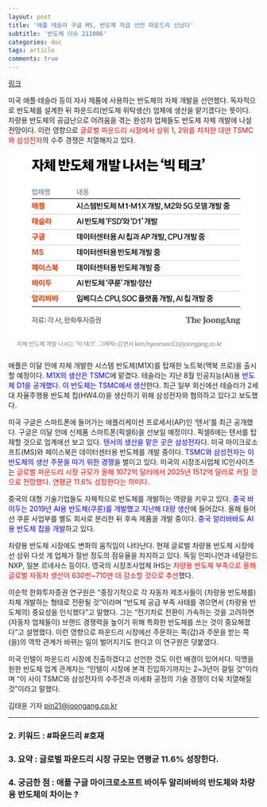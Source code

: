 ```yaml
---
layout: post
title: '애플 테슬라 구글 MS, 반도체 자급 선언 파운드리 신났다'
subtitle: '반도체 이슈 211006'
categories: doc
tags: article
comments: true
---
```


[링크](https://www.joongang.co.kr/article/25012578#home)

미국 애플·테슬라 등이 자사 제품에 사용하는 반도체의 자체 개발을 선언했다. 
독자적으로 반도체를 설계한 뒤 파운드리(반도체 위탁생산) 업체에 생산을 맡기겠다는 뜻이다. 
차량용 반도체의 공급난으로 어려움을 겪는 완성차 업체들도 반도체 자체 개발에 나설 전망이다. 
이런 영향으로 <span style="color:red">글로벌 파운드리 시장에서 상위 1, 2위를 차지한 대만 TSMC와 삼성전자</span>의 수주 경쟁은 치열해지고 있다.   

<img src="/assets/img/211006semicon.png">

애플은 이달 안에 자체 개발한 시스템 반도체(M1X)를 탑재한 노트북(맥북 프로)을 출시할 예정이다. 
<span style="color:blue">M1X의 생산은 TSMC</span>에 맡겼다. 
테슬라는 지난 8월 인공지능(AI)용 <span style="color:blue">반도체 D1을 공개했다. 
이 반도체는 TSMC에서 생산</span>한다. 
최근 일부 외신에선 테슬라가 2세대 자율주행용 반도체 칩(HW4.0)을 생산하기 위해 삼성전자와 협의하고 있다고 보도했다.   

미국 구글은 스마트폰에 들어가는 애플리케이션 프로세서(AP)인 ‘텐서’를 최근 공개했다. 
구글은 이달 안에 신제품 스마트폰(픽셀6)을 선보일 예정이다. 
픽셀6에는 텐서를 탑재할 것으로 업계에선 보고 있다. 
<span style="color:blue">텐서의 생산을 맡은 곳은 삼성전자</span>다. 
미국 마이크로소프트(MS)와 페이스북은 데이터센터용 반도체를 개발 중이다.
<span style="color:blue">TSMC와 삼성전자는 이 반도체의 생산 주문을 따기 위한 경쟁</span>을 벌이고 있다. 
미국의 시장조사업체 IC인사이츠는 <span style="color:red">글로벌 파운드리 시장 규모가 올해 1072억 달러에서 2025년 1512억 달러로 커질 것으로 전망했다. 
연평균 11.6% 성장한다는 의미다.</span>   

중국의 대형 기술기업들도 자체적으로 반도체를 개발하는 역량을 키우고 있다. 
<span style="color:blue">중국 바이두는 2019년 AI용 반도체(쿠룬)를 개발했고 지난해 대량 생산</span>에 들어갔다. 
올해 들어선 쿠룬 사업부를 별도 회사로 분리한 뒤 후속 제품을 개발 중이다. 
<span style="color:blue">중국 알리바바도 AI용 반도체 칩을 개발</span>하고 있다.   

차량용 반도체 시장에도 변화의 움직임이 나타난다. 
현재 글로벌 차량용 반도체 시장에선 상위 다섯 개 업체가 절반 정도의 점유율을 차지하고 있다. 
독일 인피니언과 네덜란드 NXP, 일본 르네사스 등이다. 
영국의 시장조사업체 IHS는 <span style="color:red">차량용 반도체 부족으로 올해 글로벌 자동차 생산이 630만~710만 대 감소할 것으로 추산</span>했다.   

이순학 한화투자증권 연구원은 “중장기적으로 각 자동차 제조사들이 (차량용 반도체를) 자체 개발하는 형태로 전환될 것”이라며 “반도체 공급 부족 사태를 겪으면서 (차량용 반도체의) 중요성을 인식했다”고 말했다. 
그는 “전기차로 전환이 가속하는 것을 고려하면 (자동차 업체들이) 브랜드 경쟁력을 높이기 위해 특화한 반도체를 쓰는 것이 중요해졌다”고 설명했다. 
이런 영향으로 파운드리 시장에선 주문하는 쪽(갑)과 주문을 받는 쪽(을)의 역학 관계가 바뀌는 일이 벌어지기도 한다고 이 연구원은 덧붙였다.   

미국 인텔이 파운드리 시장에 진출하겠다고 선언한 것도 이런 배경이 있어서다. 
익명을 원한 반도체 업계 관계자는 “인텔이 시장에 본격 진입하기까지는 2~3년이 걸릴 것”이라며 “이 사이 TSMC와 삼성전자의 수주전과 미세화 공정의 기술 경쟁이 더욱 치열해질 것”이라고 말했다.   

김태윤 기자 pin21@joongang.co.kr   
* * *

### 2. 키워드 : \#파운드리 \#호재
### 3. 요약 : 글로벌 파운드리 시장 규모는 연평균 11.6% 성장한다.
### 4. 궁금한 점 : 애플 구글 마이크로소프트 바이두 알리바바의 반도체와 차량용 반도체의 차이는 ?
